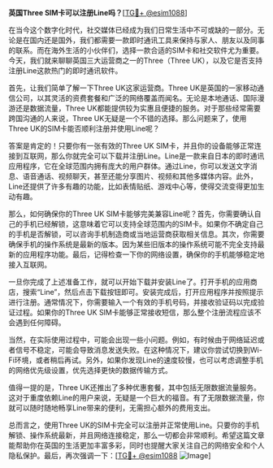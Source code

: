 **英国Three SIM卡可以注册Line吗？**[[TG💪+ @esim1088](https://t.me/s/esim1088)]

在当今这个数字化时代，社交媒体已经成为我们日常生活中不可或缺的一部分。无论是在国内还是国外，我们都需要一款即时通讯工具来保持与家人、朋友以及同事的联系。而在海外生活的小伙伴们，选择一款合适的SIM卡和社交软件尤为重要。今天，我们就来聊聊英国三大运营商之一的Three（Three UK），以及它是否支持注册Line这款热门的即时通讯软件。

首先，让我们简单了解一下Three UK这家运营商。Three UK是英国的一家移动通信公司，以其灵活的资费套餐和广泛的网络覆盖而闻名。无论是本地通话、国际漫游还是数据流量，Three UK都能提供较为实惠且便捷的服务。对于那些经常需要跨国沟通的人来说，Three UK无疑是一个不错的选择。那么问题来了，使用Three UK的SIM卡能否顺利注册并使用Line呢？

答案是肯定的！只要你有一张有效的Three UK SIM卡，并且你的设备能够正常连接到互联网，那么你就完全可以下载并注册Line。Line是一款来自日本的即时通讯应用程序，它在全球范围内拥有庞大的用户群体。通过Line，你可以发送文字消息、语音通话、视频聊天，甚至还能分享图片、视频和其他多媒体内容。此外，Line还提供了许多有趣的功能，比如表情贴纸、游戏中心等，使得交流变得更加生动有趣。

那么，如何确保你的Three UK SIM卡能够完美兼容Line呢？首先，你需要确认自己的手机已经解锁，这意味着它可以支持全球范围内的SIM卡。如果你不确定自己的手机是否解锁，可以咨询手机制造商或当地运营商获取相关信息。其次，你需要确保手机的操作系统是最新的版本。因为某些旧版本的操作系统可能不完全支持最新的应用程序功能。最后，记得检查一下你的网络设置，确保你的手机能够稳定地接入互联网。

一旦你完成了上述准备工作，就可以开始下载并安装Line了。打开手机的应用商店，搜索“Line”，然后点击下载按钮即可。安装完成后，打开应用程序并按照提示进行注册。通常情况下，你需要输入一个有效的手机号码，并接收验证码以完成验证过程。如果你的Three UK SIM卡能够正常接收短信，那么整个注册流程应该不会遇到任何障碍。

当然，在实际使用过程中，可能会出现一些小问题。例如，有时候由于网络延迟或者信号不稳定，可能会导致消息发送失败。在这种情况下，建议你尝试切换到Wi-Fi环境，或者稍后再试。另外，如果你发现Line的速度较慢，也可以考虑调整手机的网络优先级设置，优先选择更快的数据传输方式。

值得一提的是，Three UK还推出了多种优惠套餐，其中包括无限数据流量服务。这对于重度依赖Line的用户来说，无疑是一个巨大的福音。有了无限数据流量，你就可以随时随地畅享Line带来的便利，无需担心额外的费用支出。

总而言之，使用Three UK的SIM卡完全可以注册并正常使用Line。只要你的手机解锁、操作系统最新，并且网络连接稳定，那么一切都会非常顺利。希望这篇文章能帮助你在英国的生活更加丰富多彩，同时也提醒大家关注自己的网络安全和个人隐私保护。最后，再次强调一下：[[TG💪+ @esim1088](https://t.me/s/esim1088) ![Image](https://i.postimg.cc/4NQfJmqS/Snipaste-2025-05-13-00-14-12.png)]